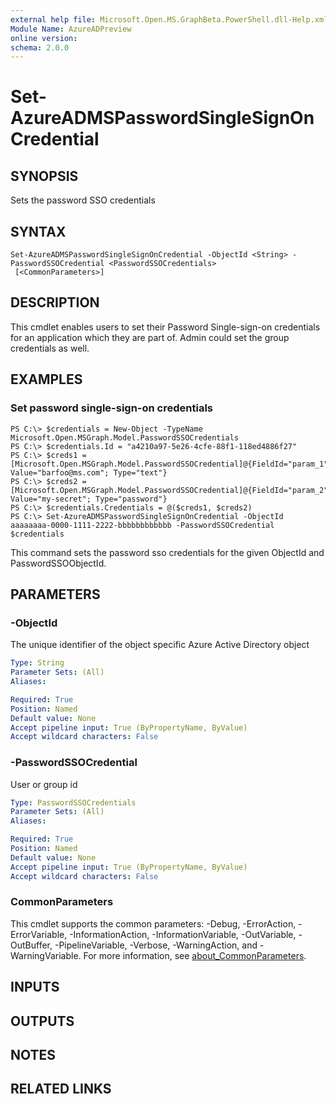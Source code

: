 ```yaml
---
external help file: Microsoft.Open.MS.GraphBeta.PowerShell.dll-Help.xml
Module Name: AzureADPreview
online version:
schema: 2.0.0
---
```


# Set-AzureADMSPasswordSingleSignOnCredential

## SYNOPSIS
Sets the password SSO credentials

## SYNTAX

```
Set-AzureADMSPasswordSingleSignOnCredential -ObjectId <String> -PasswordSSOCredential <PasswordSSOCredentials>
 [<CommonParameters>]
```

## DESCRIPTION
This cmdlet enables users to set their Password Single-sign-on credentials for an application which they are part of.
Admin could set the group credentials as well.

## EXAMPLES

### Set password single-sign-on credentials
```
PS C:\> $credentials = New-Object -TypeName Microsoft.Open.MSGraph.Model.PasswordSSOCredentials
PS C:\> $credentials.Id = "a4210a97-5e26-4cfe-88f1-118ed4886f27"
PS C:\> $creds1 = [Microsoft.Open.MSGraph.Model.PasswordSSOCredential]@{FieldId="param_1"; Value="barfoo@ms.com"; Type="text"}
PS C:\> $creds2 = [Microsoft.Open.MSGraph.Model.PasswordSSOCredential]@{FieldId="param_2"; Value="my-secret"; Type="password"}
PS C:\> $credentials.Credentials = @($creds1, $creds2)
PS C:\> Set-AzureADMSPasswordSingleSignOnCredential -ObjectId aaaaaaaa-0000-1111-2222-bbbbbbbbbbbb -PasswordSSOCredential $credentials
```

This command sets the password sso credentials for the given ObjectId and PasswordSSOObjectId.

## PARAMETERS

### -ObjectId
The unique identifier of the object specific Azure Active Directory object

```yaml
Type: String
Parameter Sets: (All)
Aliases:

Required: True
Position: Named
Default value: None
Accept pipeline input: True (ByPropertyName, ByValue)
Accept wildcard characters: False
```

### -PasswordSSOCredential
User or group id

```yaml
Type: PasswordSSOCredentials
Parameter Sets: (All)
Aliases:

Required: True
Position: Named
Default value: None
Accept pipeline input: True (ByPropertyName, ByValue)
Accept wildcard characters: False
```

### CommonParameters
This cmdlet supports the common parameters: -Debug, -ErrorAction, -ErrorVariable, -InformationAction, -InformationVariable, -OutVariable, -OutBuffer, -PipelineVariable, -Verbose, -WarningAction, and -WarningVariable. For more information, see [about_CommonParameters](http://go.microsoft.com/fwlink/?LinkID=113216).

## INPUTS

## OUTPUTS

## NOTES
## RELATED LINKS
